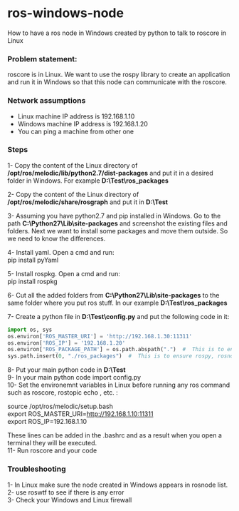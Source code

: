 # ros-windows-node
How to have a ros node in Windows created by python to talk to roscore in Linux

### Problem statement:  
roscore is in Linux. We want to use the rospy library to create an application and run it in Windows so that this node can communicate with the roscore.

### Network assumptions  
- Linux machine IP address is 192.168.1.10  
- Windows machine IP address is 192.168.1.20  
- You can ping a machine from other one

### Steps  
1- Copy the content of the Linux directory of **/opt/ros/melodic/lib/python2.7/dist-packages** and put it in a desired folder in Windows. For example **D:\Test\ros_packages**

2- Copy the content of the Linux directory of **/opt/ros/melodic/share/rosgraph** and put it in **D:\Test**  

3- Assuming you have python2.7 and pip installed in Windows. Go to the path **C:\Python27\Lib\site-packages** and screenshot the existing files and folders. Next we want to install some packages and move them outside. So we need to know the differences.

4- Install yaml. Open a cmd and run:  
pip install pyYaml

5- Install rospkg.  Open a cmd and run:  
pip install rospkg

6- Cut all the added folders from **C:\Python27\Lib\site-packages** to the same folder where you put ros stuff. In our example **D:\Test\ros_packages**

7- Create a python file in **D:\Test\config.py** and put the following code in it:
```python
import os, sys  
os.environ['ROS_MASTER_URI'] = 'http://192.168.1.30:11311'  
os.environ['ROS_IP'] = '192.168.1.20'
os.environ['ROS_PACKAGE_PATH'] = os.path.abspath(".")  #  This is to ensure rosgraph is known
sys.path.insert(0, "./ros_packages")  #  This is to ensure rospy, rosnode , etc packages are known
```
  
8- Put your main python code in  **D:\Test**   
9- In your main python code import config.py   
10- Set the environemnt variables in Linux before running any ros command such as roscore, rostopic echo , etc. :

source /opt/ros/melodic/setup.bash   
export ROS_MASTER_URI=http://192.168.1.10:11311   
export ROS_IP=192.168.1.10   

These lines can be added in the .bashrc and as a result when you open a terminal they will be executed.  
11- Run roscore and your code  

### Troubleshooting
1- In Linux make sure the node created in Windows appears in rosnode list.   
2- use roswtf to see if there is any error  
3- Check your Windows and Linux firewall

